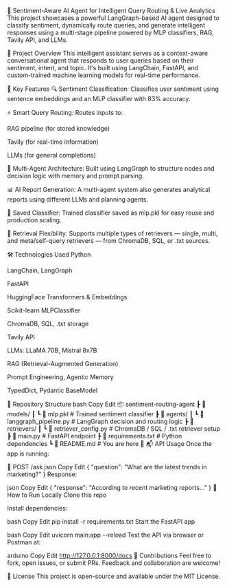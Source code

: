 🧠 Sentiment-Aware AI Agent for Intelligent Query Routing & Live Analytics
This project showcases a powerful LangGraph-based AI agent designed to classify sentiment, dynamically route queries, and generate intelligent responses using a multi-stage pipeline powered by MLP classifiers, RAG, Tavily API, and LLMs.

🚀 Project Overview
This intelligent assistant serves as a context-aware conversational agent that responds to user queries based on their sentiment, intent, and topic. It's built using LangChain, FastAPI, and custom-trained machine learning models for real-time performance.

🧩 Key Features
🔍 Sentiment Classification: Classifies user sentiment using sentence embeddings and an MLP classifier with 83% accuracy.

⚡ Smart Query Routing: Routes inputs to:

RAG pipeline (for stored knowledge)

Tavily (for real-time information)

LLMs (for general completions)

🧠 Multi-Agent Architecture: Built using LangGraph to structure nodes and decision logic with memory and prompt parsing.

📊 AI Report Generation: A multi-agent system also generates analytical reports using different LLMs and planning agents.

💾 Saved Classifier: Trained classifier saved as mlp.pkl for easy reuse and production scaling.

🧬 Retrieval Flexibility: Supports multiple types of retrievers — single, multi, and meta/self-query retrievers — from ChromaDB, SQL, or .txt sources.

🛠️ Technologies Used
Python

LangChain, LangGraph

FastAPI

HuggingFace Transformers & Embeddings

Scikit-learn MLPClassifier

ChromaDB, SQL, .txt storage

Tavily API

LLMs: LLaMA 70B, Mistral 8x7B

RAG (Retrieval-Augmented Generation)

Prompt Engineering, Agentic Memory

TypedDict, Pydantic BaseModel

📁 Repository Structure
bash
Copy
Edit
📦 sentiment-routing-agent
 ┣ 📂 models/
 ┃ ┗ 📄 mlp.pkl                # Trained sentiment classifier
 ┣ 📂 agents/
 ┃ ┗ 📄 langgraph_pipeline.py  # LangGraph decision and routing logic
 ┣ 📂 retrievers/
 ┃ ┗ 📄 retriever_config.py    # ChromaDB / SQL / .txt retriever setup
 ┣ 📄 main.py                  # FastAPI endpoint
 ┣ 📄 requirements.txt         # Python dependencies
 ┗ 📄 README.md                # You are here 🚀
📬 API Usage
Once the app is running:

🔗 POST /ask
json
Copy
Edit
{
  "question": "What are the latest trends in marketing?"
}
Response:

json
Copy
Edit
{
  "response": "According to recent marketing reports..."
}
🧪 How to Run Locally
Clone this repo

Install dependencies:

bash
Copy
Edit
pip install -r requirements.txt
Start the FastAPI app

bash
Copy
Edit
uvicorn main:app --reload
Test the API via browser or Postman at:

arduino
Copy
Edit
http://127.0.0.1:8000/docs
🤝 Contributions
Feel free to fork, open issues, or submit PRs. Feedback and collaboration are welcome!

📜 License
This project is open-source and available under the MIT License.

